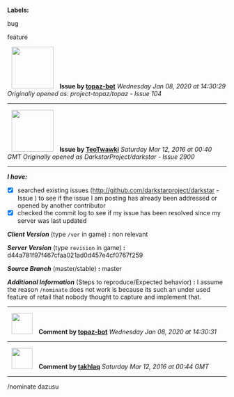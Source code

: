 **Labels:**

bug

feature



<a href="https://github.com/topaz-bot"><img src="https://avatars3.githubusercontent.com/u/59651103?v=4" width="96" height="96" hspace="10"></img></a> **Issue by [topaz-bot](https://github.com/topaz-bot)**
_Wednesday Jan 08, 2020 at 14:30:29_
_Originally opened as: project-topaz/topaz - Issue 104_

----

<a href="https://github.com/TeoTwawki"><img src="https://avatars0.githubusercontent.com/u/6871475?v=4"  width="96" height="96" hspace="10"></img></a> **Issue by [TeoTwawki](https://github.com/TeoTwawki)**
_Saturday Mar 12, 2016 at 00:40 GMT_
_Originally opened as DarkstarProject/darkstar - Issue 2900_

----

<!-- remove space and mark with 'x' between [] -->

**_I have:_**
- [x] searched existing issues (http://github.com/darkstarproject/darkstar - Issue ) to see if the issue I am posting has already been addressed or opened by another contributor
- [x] checked the commit log to see if my issue has been resolved since my server was last updated

**_Client Version_** (type `/ver` in game) **:**
non relevant

**_Server Version_** (type `revision` in game) **:**
d44a781f97f467cfaa021ad0d457e4cf0767f259

**_Source Branch_** (master/stable) **:**
master

**_Additional Information_** (Steps to reproduce/Expected behavior) **:**
I assume the reason `/nominate` does not work is because its such an under used feature of retail that nobody thought to capture and implement that.




----
<a href="https://github.com/topaz-bot"><img src="https://avatars3.githubusercontent.com/u/59651103?v=4" width="48" height="48" hspace="10"></img></a> **Comment by [topaz-bot](https://github.com/topaz-bot)**
_Wednesday Jan 08, 2020 at 14:30:31_

----

<a href="https://github.com/takhlaq"><img src="https://avatars1.githubusercontent.com/u/6381451?v=4"  width="48" height="48" hspace="10"></img></a> **Comment by [takhlaq](https://github.com/takhlaq)**
_Saturday Mar 12, 2016 at 00:44 GMT_

----

/nominate dazusu


